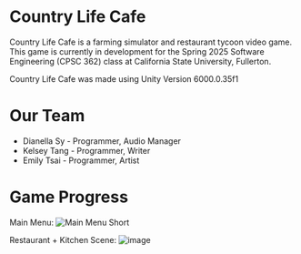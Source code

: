 # Country Life Cafe
Country Life Cafe is a farming simulator and restaurant tycoon video game. This game is currently in development for the Spring 2025 Software Engineering (CPSC 362) class at California State University, Fullerton.

Country Life Cafe was made using Unity Version 6000.0.35f1

# Our Team
* Dianella Sy - Programmer, Audio Manager
* Kelsey Tang - Programmer, Writer
* Emily Tsai - Programmer, Artist

# Game Progress

Main Menu:
![Main Menu Short](https://github.com/user-attachments/assets/4ee23704-98be-40b4-8861-2275a2397f45)

Restaurant + Kitchen Scene:
![image](https://github.com/user-attachments/assets/9f0603a6-58fa-4338-9dc6-f20b2c7feff3)

